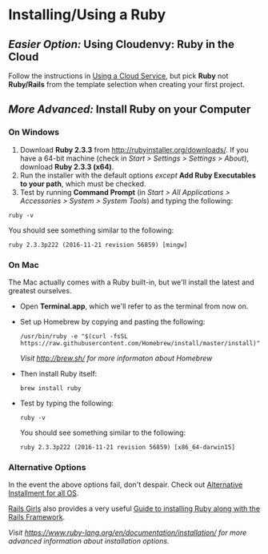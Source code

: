 # Installing/Using a Ruby

## _Easier Option:_ Using Cloudenvy: Ruby in the Cloud

Follow the instructions in [Using a Cloud Service](http://guides.railsgirls.com/install#using-a-cloud-service),
but pick **Ruby** not **Ruby/Rails** from the template selection when creating
your first project.

## _More Advanced:_ Install Ruby on your Computer

### On Windows

1. Download **Ruby 2.3.3** from http://rubyinstaller.org/downloads/. If you have a
64-bit machine (check in _Start > Settings > Settings > About_), download **Ruby 2.3.3 (x64)**.
2. Run the installer with the default options *except* **Add Ruby Executables to your path**, which must be checked.
3. Test by running **Command Prompt** (in *Start > All Applications > Accessories > System > System Tools*) and typing the following:
  ```shell
  ruby -v
  ```

  You should see something similar to the following:
  ```shell
  ruby 2.3.3p222 (2016-11-21 revision 56859) [mingw]
  ```

### On Mac

The Mac actually comes with a Ruby built-in, but we'll install the latest and greatest ourselves.

* Open **Terminal.app**, which we'll refer to as the terminal from now on.
* Set up Homebrew by copying and pasting the following:
  ```shell
  /usr/bin/ruby -e "$(curl -fsSL https://raw.githubusercontent.com/Homebrew/install/master/install)"
  ```
  _Visit http://brew.sh/ for more informaton about Homebrew_

* Then install Ruby itself:
  ```shell
  brew install ruby
  ```
* Test by typing the following:
  ```shell
  ruby -v
  ```

  You should see something similar to the following:
  ```shell
  ruby 2.3.3p222 (2016-11-21 revision 56859) [x86_64-darwin15]
  ```

### Alternative Options

In the event the above options fail, don't despair. Check out
[Alternative Installment for all OS](http://guides.railsgirls.com/install#virtual-machine).

[Rails Girls](http://railsgirls.com/) also provides a very useful [Guide to installing Ruby along with the Rails Framework](http://guides.railsgirls.com/install).

_Visit https://www.ruby-lang.org/en/documentation/installation/ for more advanced information about installation options._
